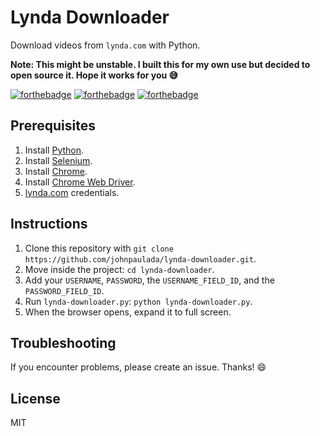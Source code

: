 # Lynda Downloader
Download videos from `lynda.com` with Python.

**Note: This might be unstable. I built this for my own use but decided to open source it. Hope it works for you :sweat_smile:**

[![forthebadge](http://forthebadge.com/images/badges/made-with-python.svg)](http://forthebadge.com)
[![forthebadge](http://forthebadge.com/images/badges/built-with-love.svg)](http://forthebadge.com)
[![forthebadge](http://forthebadge.com/images/badges/made-with-crayons.svg)](http://forthebadge.com)

## Prerequisites
1. Install [Python](https://www.python.org/downloads/).
2. Install [Selenium](http://selenium-python.readthedocs.io/installation.html).
3. Install [Chrome](https://www.google.com/chrome/browser/desktop/).
4. Install [Chrome Web Driver](https://sites.google.com/a/chromium.org/chromedriver/getting-started).
5. [lynda.com](https://www.lynda.com/) credentials.

## Instructions
1. Clone this repository with `git clone https://github.com/johnpaulada/lynda-downloader.git`.
2. Move inside the project: `cd lynda-downloader`.
3. Add your `USERNAME`, `PASSWORD`, the `USERNAME_FIELD_ID`, and the `PASSWORD_FIELD_ID`. 
4. Run `lynda-downloader.py`: `python lynda-downloader.py`.
5. When the browser opens, expand it to full screen.

## Troubleshooting
If you encounter problems, please create an issue. Thanks! :smile:

## License
MIT
